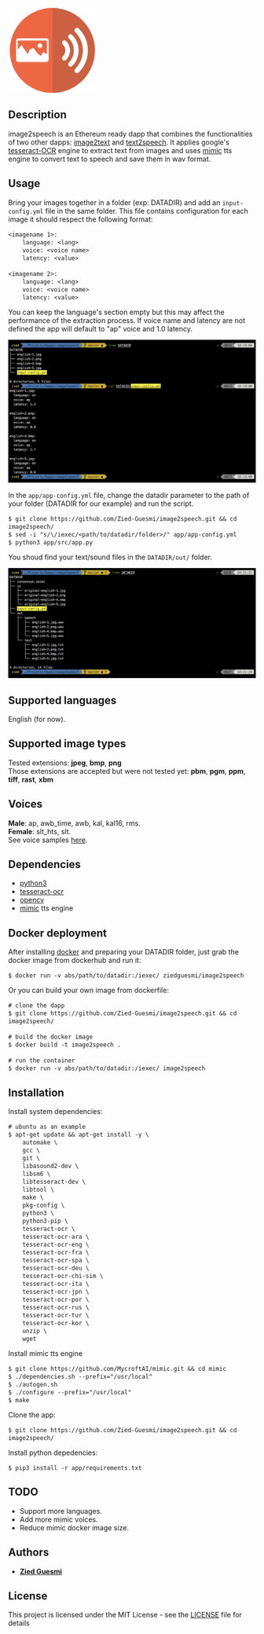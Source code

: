 ![logo](./logo.png)


## Description

image2speech is an Ethereum ready dapp that combines the functionalities of two other dapps: [image2text](https://github.com/Zied-Guesmi/image2text) and [text2speech](https://github.com/Zied-Guesmi/text2speech). It applies google's [tesseract-OCR](https://github.com/tesseract-ocr/tesseract) engine to extract text from images and uses [mimic](https://github.com/MycroftAI/mimic) tts engine to convert text to speech and save them in wav format.  


## Usage

Bring your images together in a folder (exp: DATADIR) and add an ```input-config.yml``` file in the same folder. This file contains configuration for each image it should respect the following format:

    <imagename 1>:
        language: <lang>
        voice: <voice name>
        latency: <value>

    <imagename 2>:
        language: <lang>
        voice: <voice name>
        latency: <value>

You can keep the language's section empty but this may affect the performance of the extraction process. If voice name and latency are not defined the app will default to "ap" voice and 1.0 latency.

![screenshot](./images/screenshot-1.png)

In the ```app/app-config.yml``` file, change the datadir parameter to the path of your folder (DATADIR for our example) and run the script.

    $ git clone https://github.com/Zied-Guesmi/image2speech.git && cd image2speech/
    $ sed -i "s/\/iexec/<path/to/datadir/folder>/" app/app-config.yml
    $ python3 app/src/app.py

You shoud find your text/sound files in the ```DATADIR/out/``` folder.

![screenshot](./images/screenshot-2.png)


## Supported languages

English (for now).


## Supported image types

Tested extensions: **jpeg**, **bmp**, **png**  
Those extensions are accepted but were not tested yet: **pbm**, **pgm**, **ppm**, **tiff**, **rast**, **xbm**  


## Voices

**Male**: ap, awb_time, awb, kal, kal16, rms.  
**Female**: slt_hts, slt.  
See voice samples [here](https://github.com/Zied-Guesmi/image2speech/tree/master/voice-samples).


## Dependencies

- [python3](https://www.python.org/)  
- [tesseract-ocr](https://github.com/tesseract-ocr/tesseract)  
- [opencv](https://opencv.org/)
- [mimic](https://github.com/MycroftAI/mimic) tts engine


## Docker deployment

After installing [docker](https://docs.docker.com/install/) and preparing your DATADIR folder, just grab the docker image from dockerhub and run it:

    $ docker run -v abs/path/to/datadir:/iexec/ ziedguesmi/image2speech

Or you can build your own image from dockerfile:

    # clone the dapp
    $ git clone https://github.com/Zied-Guesmi/image2speech.git && cd image2speech/ 

    # build the docker image
    $ docker build -t image2speech .

    # run the container
    $ docker run -v abs/path/to/datadir:/iexec/ image2speech


## Installation

Install system dependencies:

    # ubuntu as an example
    $ apt-get update && apt-get install -y \
        automake \
        gcc \
        git \
        libasound2-dev \
        libsm6 \
        libtesseract-dev \
        libtool \
        make \
        pkg-config \
        python3 \
        python3-pip \
        tesseract-ocr \
        tesseract-ocr-ara \
        tesseract-ocr-eng \
        tesseract-ocr-fra \
        tesseract-ocr-spa \
        tesseract-ocr-deu \
        tesseract-ocr-chi-sim \
        tesseract-ocr-ita \
        tesseract-ocr-jpn \
        tesseract-ocr-por \
        tesseract-ocr-rus \
        tesseract-ocr-tur \
        tesseract-ocr-kor \
        unzip \
        wget

Install mimic tts engine

    $ git clone https://github.com/MycroftAI/mimic.git && cd mimic
    $ ./dependencies.sh --prefix="/usr/local"
    $ ./autogen.sh
    $ ./configure --prefix="/usr/local"
    $ make


Clone the app:

    $ git clone https://github.com/Zied-Guesmi/image2speech.git && cd image2speech/

Install python depedencies:

    $ pip3 install -r app/requirements.txt


## TODO

- Support more languages.
- Add more mimic voices.
- Reduce mimic docker image size.


## Authors

- **[Zied Guesmi](https://github.com/Zied-Guesmi)**


## License

This project is licensed under the MIT License - see the [LICENSE](https://github.com/Zied-Guesmi/image2speech/blob/master/LICENSE) file for details